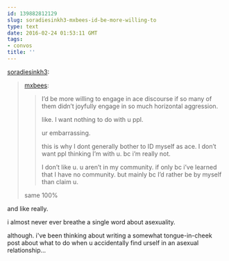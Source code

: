 ```yaml
---
id: 139882812129
slug: soradiesinkh3-mxbees-id-be-more-willing-to
type: text
date: 2016-02-24 01:53:11 GMT
tags:
- convos
title: ''
---
```

<p><a class="tumblr_blog" href="http://soradiesinkh3.tumblr.com/post/139879194123">soradiesinkh3</a>:</p>
<blockquote>
<p><a class="tumblr_blog" href="http://mxbees.tumblr.com/post/139878667944">mxbees</a>:</p>
<blockquote>
<p>I’d be more willing to engage in ace discourse if so many of them didn’t joyfully engage in so much horizontal aggression. </p>

<p>like. I want nothing to do with u ppl. </p>

<p>ur embarrassing. </p>

<p>this is why I dont generally bother to ID myself as ace. I don’t want ppl thinking I’m with u. bc i’m really not. </p>

<p>I don’t like u. u aren’t in my community. if only bc i’ve learned that I have no community. but mainly bc I’d rather be by myself than claim u.</p>
</blockquote>
<p>same 100%</p>
</blockquote>

and like really.

i almost never ever breathe a single word about asexuality.

although. i've been thinking about writing a somewhat tongue-in-cheek post about what to do when u accidentally find urself in an asexual relationship...